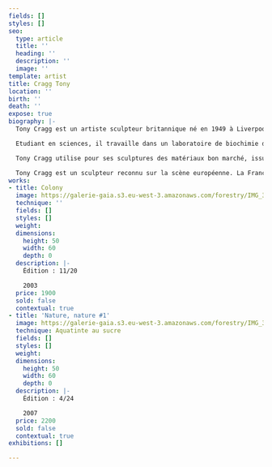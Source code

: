 ```yaml
---
fields: []
styles: []
seo:
  type: article
  title: ''
  heading: ''
  description: ''
  image: ''
template: artist
title: Cragg Tony
location: ''
birth: ''
death: ''
expose: true
biography: |-
  Tony Cragg est un artiste sculpteur britannique né en 1949 à Liverpool. Il vit et travaille aujourd'hui à Wuppertal, en Allemagne.

  Etudiant en sciences, il travaille dans un laboratoire de biochimie de 1966 à 1968. En 1969, il entreprend des études en art, d'abord au Gloucester College of Art and Design à Cheltenham, puis au Wimbledon College of Art, de 1970 à 1973. Il intègre ensuite le prestigieux Royal College of Art, dont il sortira diplômé en 1977. C'est à cette période qu'il se spécialise dans le domaine de la sculpture et qu'il s'envole pour l'Allemagne. Dès l'année 1979, il devient professeur. Père de quatre enfants issus d'un premier mariage, il est aujourd'hui l'époux de Tatjana Verhasselt, artiste elle aussi.

  Tony Cragg utilise pour ses sculptures des matériaux bon marché, issus du quotidien. Cette démarche permet d'ancrer son travail dans le réel. Il privilégie avant tout le volume, dans un souci d'occupation de l'espace. Il récupère et se réapproprie des déchets de l'industrie, leur insufflant une nouvelle vie. L'artiste les combine et les superpose, créant ainsi une sculpture atypique, gigantesque et paradoxalement familière. Tony Cragg s'inspire des nouveaux réalistes, des néo-dadaïstes et du pop-art pour créer des sculptures aux matériaux multiples et aux résonances variées. Le bronze, le verre, le bois, la pierre… Autant d'éléments qui parlent à l'artiste et qui lui permettent d'aborder les thèmes du voyage, de l'identité culturelle, de la science, de la nature… Ce dernier ne s'impose aucune limite, laissant libre cours à sa curiosité et à sa fibre artistique.

  Tony Cragg est un sculpteur reconnu sur la scène européenne. La France lui fait confiance depuis ses débuts. C'est à Saint-Etienne qu'il expose pour la première fois en 1981. En 2011, 30 ans plus tard, le musée du Louvre l'invite à exposer ses œuvres. Il participe à la biennale de Venise en 1988, 1993 et 1997, et aux Documenta 7 et 8 de Kassel en 1982 et 1987. En 1988, Tony Cragg remporte le prix Turner. En 2001, il entre à l'Académie des arts de Berlin. L'artiste est à l'initiative de l'ouverture du parc des sculptures à Wuppertal. De 2009 à 2015, il est recteur à l'Académie des Beaux-Arts de Düsseldorf.
works:
- title: Colony
  image: https://galerie-gaia.s3.eu-west-3.amazonaws.com/forestry/IMG_3149.jpg
  technique: ''
  fields: []
  styles: []
  weight: 
  dimensions:
    height: 50
    width: 60
    depth: 0
  description: |-
    Édition : 11/20

    2003
  price: 1900
  sold: false
  contextual: true
- title: 'Nature, nature #1'
  image: https://galerie-gaia.s3.eu-west-3.amazonaws.com/forestry/IMG_3150.jpg
  technique: Aquatinte au sucre
  fields: []
  styles: []
  weight: 
  dimensions:
    height: 50
    width: 60
    depth: 0
  description: |-
    Édition : 4/24

    2007
  price: 2200
  sold: false
  contextual: true
exhibitions: []

---
```

